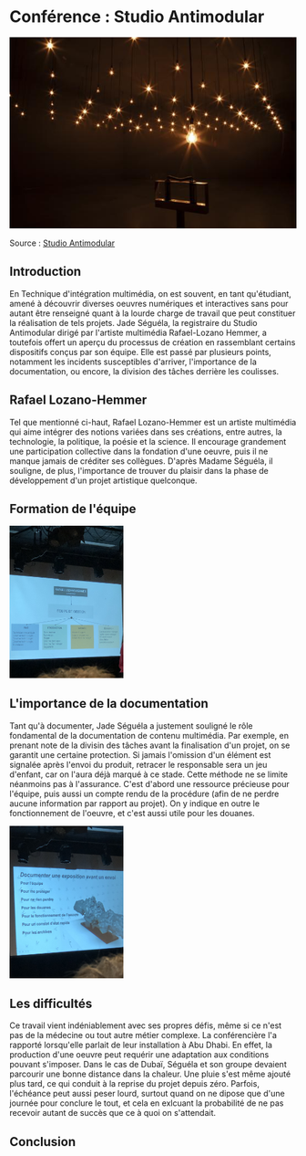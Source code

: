 # Conférence : Studio Antimodular

 <img src="medias/oeuvre_rafael_lozano-hemmer.jpg" width="1000"/>

 Source : [Studio Antimodular](https://www.lozano-hemmer.com/showimage_emb.php?proj=pulse_room&img=mexico_2020&idproj=22&type=artwork&id=33)

## Introduction

En Technique d'intégration multimédia, on est souvent, en tant qu'étudiant, amené à découvrir diverses oeuvres numériques et interactives sans pour autant être renseigné quant à la lourde charge de travail que peut constituer la réalisation de tels projets. Jade Séguéla, la registraire du Studio Antimodular dirigé par l'artiste multimédia Rafael-Lozano Hemmer, a toutefois offert un aperçu du processus de création en rassemblant certains dispositifs conçus par son équipe. Elle est passé par plusieurs points, notamment les incidents susceptibles d'arriver, l'importance de la documentation, ou encore, la division des tâches derrière les coulisses.

## Rafael Lozano-Hemmer

Tel que mentionné ci-haut, Rafael Lozano-Hemmer est un artiste multimédia qui aime intégrer des notions variées dans ses créations, entre autres, la technologie, la politique, la poésie et la science. Il encourage grandement une participation collective dans la fondation d'une oeuvre, puis il ne manque jamais de créditer ses collègues. D'après Madame Séguéla, il souligne, de plus, l'importance de trouver du plaisir dans la phase de développement d'un projet artistique quelconque.

## Formation de l'équipe

 <img src="medias/formation_equipe.jpeg" width="200" />

## L'importance de la documentation

Tant qu'à documenter, Jade Séguéla a justement souligné le rôle fondamental de la documentation de contenu multimédia. Par exemple, en prenant note de la divisin des tâches avant la finalisation d'un projet, on se garantit une certaine protection. Si jamais l'omission d'un élément est signalée après l'envoi du produit, retracer le responsable sera un jeu d'enfant, car on l'aura déjà marqué à ce stade. Cette méthode ne se limite néanmoins pas à l'assurance. C'est d'abord une ressource précieuse pour l'équipe, puis aussi un compte rendu de la procédure (afin de ne perdre aucune information par rapport au projet). On y indique en outre le fonctionnement de l'oeuvre, et c'est aussi utile pour les douanes.

<img src="medias/role_documentation.jpeg" width="200" />

## Les difficultés

Ce travail vient indéniablement avec ses propres défis, même si ce n'est pas de la médecine ou tout autre métier complexe. La conférencière l'a rapporté lorsqu'elle parlait de leur installation à Abu Dhabi. En effet, la production d'une oeuvre peut requérir une adaptation aux conditions pouvant s'imposer. Dans le cas de Dubaï, Séguéla et son groupe devaient parcourir une bonne distance dans la chaleur. Une pluie s'est même ajouté plus tard, ce qui conduit à la reprise du projet depuis zéro. Parfois, l'échéance peut aussi peser lourd, surtout quand on ne dipose que d'une journée pour conclure le tout, et cela en exlcuant la probabilité de ne pas recevoir autant de succès que ce à quoi on s'attendait.

## Conclusion




